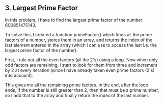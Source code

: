 ## 3. Largest Prime Factor

In this problem, I have to find the largest prime factor of the number 600851475143.

To solve this, I created a function primeFactor() which finds all the prime factors of a number, stores them in an array, and returns the index of the last element entered in the array (which I can use to access the last i.e. the largest prime factor of the number).

First, I rule out all the even factors (all the 2's) using a loop. Now when only odd factors are remaining, I start to look for them from three and increment by 2 at every iteration (since I have already taken even prime factors (2's) into account).

This gives me all the remaining prime factors. In the end, after the loop ends, if the number is still greater than 2, then that must be a prime number, so I add that to the array and finally return the index of the last number.